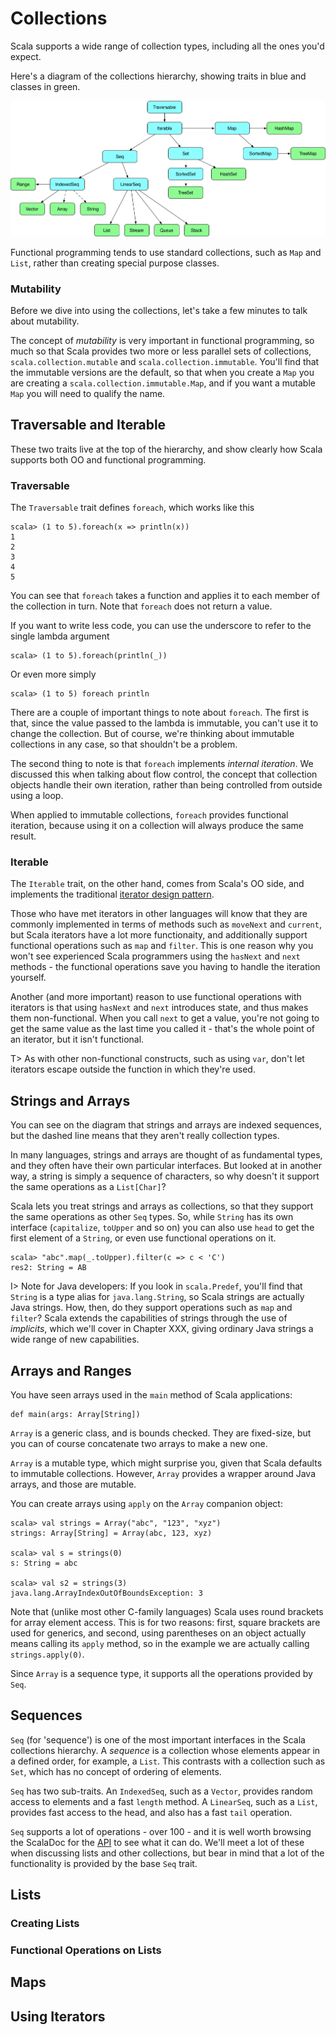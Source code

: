 # Collections

Scala supports a wide range of collection types, including all the ones you'd expect.

Here's a diagram of the collections hierarchy, showing traits in blue and classes in green.

![The Collections Hierarchy](images/Scala_Collections.png)

Functional programming tends to use standard collections, such as `Map` and `List`, rather than creating special purpose classes.

### Mutability
Before we dive into using the collections, let's take a few minutes to talk about mutability.

The concept of *mutability* is very important in functional programming, so much so that Scala provides two more or less parallel sets of collections, `scala.collection.mutable` and `scala.collection.immutable`. You'll find that the immutable versions are the default, so that when you create a `Map` you are creating a `scala.collection.immutable.Map`, and if you want a mutable `Map` you will need to qualify the name.

## Traversable and Iterable

These two traits live at the top of the hierarchy, and show clearly how Scala supports both OO and functional programming.

### Traversable
The `Traversable` trait defines `foreach`, which works like this

~~~~~~~~
scala> (1 to 5).foreach(x => println(x))
1
2
3
4
5
~~~~~~~~

You can see that `foreach` takes a function and applies it to each member of the collection in turn. Note that `foreach` does not return a value.

If you want to write less code, you can use the underscore to refer to the single lambda argument

~~~~~~~~
scala> (1 to 5).foreach(println(_))
~~~~~~~~

Or even more simply

~~~~~~~~
scala> (1 to 5) foreach println
~~~~~~~~

There are a couple of important things to note about `foreach`. The first is that, since the value passed to the lambda is immutable, you can't use it to change the collection. But of course, we're thinking about immutable collections in any case, so that shouldn't be a problem.

The second thing to note is that `foreach` implements *internal iteration*. We discussed this when talking about flow control, the concept that collection objects handle their own iteration, rather than being controlled from outside using a loop.

When applied to immutable collections, `foreach` provides functional iteration, because using it on a collection will always produce the same result.
 
### Iterable
The `Iterable` trait, on the other hand, comes from Scala's OO side, and implements the traditional [iterator design pattern](https://en.wikipedia.org/wiki/Iterator_pattern).

Those who have met iterators in other languages will know that they are commonly implemented in terms of methods such as `moveNext` and `current`, but Scala iterators have a lot more functionaity, and additionally support functional operations such as `map` and `filter`. This is one reason why you won't see experienced Scala programmers using the `hasNext` and `next` methods - the functional operations save you having to handle the iteration yourself.

Another (and more important) reason to use functional operations with iterators is that using `hasNext` and `next` introduces state, and thus makes them non-functional. When you call `next` to get a value, you're not going to get the same value as the last time you called it - that's the whole point of an iterator, but it isn't functional.

T> As with other non-functional constructs, such as using `var`, don't let iterators escape outside the function in which they're used.

## Strings and Arrays
You can see on the diagram that strings and arrays are indexed sequences, but the dashed line means that they aren't really collection types.

In many languages, strings and arrays are thought of as fundamental types, and they often have their own particular interfaces. But looked at in another way, a string is simply a sequence of characters, so why doesn't it support the same operations as a `List[Char]`?

Scala lets you treat strings and arrays as collections, so that they support the same operations as other `Seq` types. So, while `String` has its own interface (`capitalize`, `toUpper` and so on) you can also use `head` to get the first element of a `String`, or even use functional operations on it.

~~~~~~~~
scala> "abc".map(_.toUpper).filter(c => c < 'C')
res2: String = AB
~~~~~~~~

I> Note for Java developers: If you look in `scala.Predef`, you'll find that `String` is a type alias for `java.lang.String`, so Scala strings are actually Java strings. How, then, do they support operations such as `map` and `filter`? Scala extends the capabilities of strings through the use of *implicits*, which we'll cover in Chapter XXX, giving ordinary Java strings a wide range of new capabilities.

## Arrays and Ranges

You have seen arrays used in the `main` method of Scala applications:

~~~~~~~~
def main(args: Array[String])
~~~~~~~~

`Array` is a generic class, and is bounds checked. They are fixed-size, but you can of course concatenate two arrays to make a new one.

`Array` is a mutable type, which might surprise you, given that Scala defaults to immutable collections. However, `Array` provides a wrapper around Java arrays, and those are mutable.

You can create arrays using `apply` on the `Array` companion object:

~~~~~~~~
scala> val strings = Array("abc", "123", "xyz")
strings: Array[String] = Array(abc, 123, xyz)

scala> val s = strings(0)
s: String = abc

scala> val s2 = strings(3)
java.lang.ArrayIndexOutOfBoundsException: 3
~~~~~~~~

Note that (unlike most other C-family languages) Scala uses round brackets for array element access. This is for two reasons: first, square brackets are used for generics, and second, using parentheses on an object actually means calling its `apply` method, so in the example we are actually calling `strings.apply(0)`.

Since `Array` is a sequence type, it supports all the operations provided by `Seq`.

## Sequences
`Seq` (for 'sequence') is one of the most important interfaces in the Scala collections hierarchy. A *sequence* is a collection whose elements appear in a defined order, for example, a `List`. This contrasts with a collection such as `Set`, which has no concept of ordering of elements.

`Seq` has two sub-traits. An `IndexedSeq`, such as a `Vector`, provides random access to elements and a fast `length` method. A `LinearSeq`, such as a `List`, provides fast access to the head, and also has a fast `tail` operation.

`Seq` supports a lot of operations - over 100 - and it is well worth browsing the ScalaDoc for the [API](http://www.scala-lang.org/api/current/#scala.collection.Seq) to see what it can do. We'll meet a lot of these when discussing lists and other collections, but bear in mind that a lot of the functionality is provided by the base `Seq` trait.

## Lists

### Creating Lists

### Functional Operations on Lists

## Maps

## Using Iterators